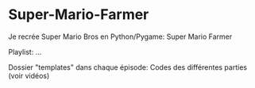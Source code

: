 # Super-Mario-Farmer
Je recrée Super Mario Bros en Python/Pygame: Super Mario Farmer

Playlist: ...

Dossier "templates" dans chaque épisode: Codes des différentes parties (voir vidéos)
